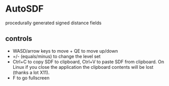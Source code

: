 # AutoSDF

procedurally generated signed distance fields

## controls

- WASD/arrow keys to move + QE to move up/down
- =/- (equals/minus) to change the level set
- Ctrl+C to copy SDF to clipboard, Ctrl+V to paste SDF from clipboard. On Linux
  if you close the application the clipboard contents will be lost (thanks a lot X11).
- F to go fullscreen
